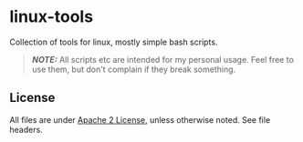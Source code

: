 # linux-tools

Collection of tools for linux, mostly simple bash scripts.

> **_NOTE:_**  All scripts etc are intended for my personal usage. Feel free to use them, but don't complain if they break something.

## License

All files are under [Apache 2 License](LICENSE), unless otherwise noted.
See file headers.
